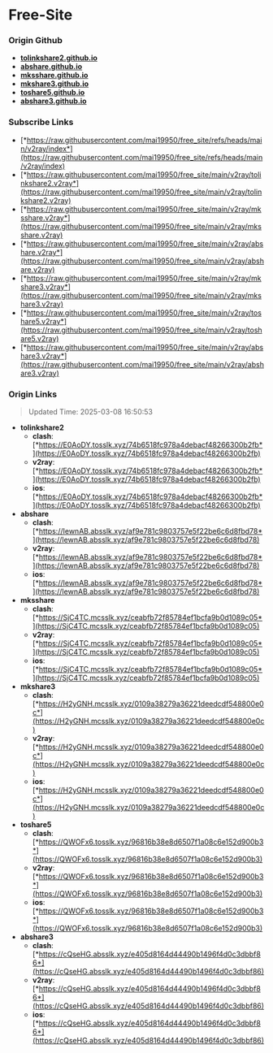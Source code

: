 # Free-Site

### Origin Github

- [**tolinkshare2.github.io**](https://github.com/tolinkshare2/tolinkshare2.github.io)
- [**abshare.github.io**](https://github.com/abshare/abshare.github.io)
- [**mksshare.github.io**](https://github.com/mksshare/mksshare.github.io)
- [**mkshare3.github.io**](https://github.com/mkshare3/mkshare3.github.io)
- [**toshare5.github.io**](https://github.com/toshare5/toshare5.github.io)
- [**abshare3.github.io**](https://github.com/abshare3/abshare3.github.io)

### Subscribe Links

- [*https://raw.githubusercontent.com/mai19950/free_site/refs/heads/main/v2ray/index*](https://raw.githubusercontent.com/mai19950/free_site/refs/heads/main/v2ray/index)
- [*https://raw.githubusercontent.com/mai19950/free_site/main/v2ray/tolinkshare2.v2ray*](https://raw.githubusercontent.com/mai19950/free_site/main/v2ray/tolinkshare2.v2ray)
- [*https://raw.githubusercontent.com/mai19950/free_site/main/v2ray/mksshare.v2ray*](https://raw.githubusercontent.com/mai19950/free_site/main/v2ray/mksshare.v2ray)
- [*https://raw.githubusercontent.com/mai19950/free_site/main/v2ray/abshare.v2ray*](https://raw.githubusercontent.com/mai19950/free_site/main/v2ray/abshare.v2ray)
- [*https://raw.githubusercontent.com/mai19950/free_site/main/v2ray/mkshare3.v2ray*](https://raw.githubusercontent.com/mai19950/free_site/main/v2ray/mkshare3.v2ray)
- [*https://raw.githubusercontent.com/mai19950/free_site/main/v2ray/toshare5.v2ray*](https://raw.githubusercontent.com/mai19950/free_site/main/v2ray/toshare5.v2ray)
- [*https://raw.githubusercontent.com/mai19950/free_site/main/v2ray/abshare3.v2ray*](https://raw.githubusercontent.com/mai19950/free_site/main/v2ray/abshare3.v2ray)

### Origin Links

> Updated Time: 2025-03-08 16:50:53

- **tolinkshare2**
  - **clash**: [*https://E0AoDY.tosslk.xyz/74b6518fc978a4debacf48266300b2fb*](https://E0AoDY.tosslk.xyz/74b6518fc978a4debacf48266300b2fb)
  - **v2ray**: [*https://E0AoDY.tosslk.xyz/74b6518fc978a4debacf48266300b2fb*](https://E0AoDY.tosslk.xyz/74b6518fc978a4debacf48266300b2fb)
  - **ios**: [*https://E0AoDY.tosslk.xyz/74b6518fc978a4debacf48266300b2fb*](https://E0AoDY.tosslk.xyz/74b6518fc978a4debacf48266300b2fb)
- **abshare**
  - **clash**: [*https://IewnAB.absslk.xyz/af9e781c9803757e5f22be6c6d8fbd78*](https://IewnAB.absslk.xyz/af9e781c9803757e5f22be6c6d8fbd78)
  - **v2ray**: [*https://IewnAB.absslk.xyz/af9e781c9803757e5f22be6c6d8fbd78*](https://IewnAB.absslk.xyz/af9e781c9803757e5f22be6c6d8fbd78)
  - **ios**: [*https://IewnAB.absslk.xyz/af9e781c9803757e5f22be6c6d8fbd78*](https://IewnAB.absslk.xyz/af9e781c9803757e5f22be6c6d8fbd78)
- **mksshare**
  - **clash**: [*https://SjC4TC.mcsslk.xyz/ceabfb72f85784ef1bcfa9b0d1089c05*](https://SjC4TC.mcsslk.xyz/ceabfb72f85784ef1bcfa9b0d1089c05)
  - **v2ray**: [*https://SjC4TC.mcsslk.xyz/ceabfb72f85784ef1bcfa9b0d1089c05*](https://SjC4TC.mcsslk.xyz/ceabfb72f85784ef1bcfa9b0d1089c05)
  - **ios**: [*https://SjC4TC.mcsslk.xyz/ceabfb72f85784ef1bcfa9b0d1089c05*](https://SjC4TC.mcsslk.xyz/ceabfb72f85784ef1bcfa9b0d1089c05)
- **mkshare3**
  - **clash**: [*https://H2yGNH.mcsslk.xyz/0109a38279a36221deedcdf548800e0c*](https://H2yGNH.mcsslk.xyz/0109a38279a36221deedcdf548800e0c)
  - **v2ray**: [*https://H2yGNH.mcsslk.xyz/0109a38279a36221deedcdf548800e0c*](https://H2yGNH.mcsslk.xyz/0109a38279a36221deedcdf548800e0c)
  - **ios**: [*https://H2yGNH.mcsslk.xyz/0109a38279a36221deedcdf548800e0c*](https://H2yGNH.mcsslk.xyz/0109a38279a36221deedcdf548800e0c)
- **toshare5**
  - **clash**: [*https://QWOFx6.tosslk.xyz/96816b38e8d6507f1a08c6e152d900b3*](https://QWOFx6.tosslk.xyz/96816b38e8d6507f1a08c6e152d900b3)
  - **v2ray**: [*https://QWOFx6.tosslk.xyz/96816b38e8d6507f1a08c6e152d900b3*](https://QWOFx6.tosslk.xyz/96816b38e8d6507f1a08c6e152d900b3)
  - **ios**: [*https://QWOFx6.tosslk.xyz/96816b38e8d6507f1a08c6e152d900b3*](https://QWOFx6.tosslk.xyz/96816b38e8d6507f1a08c6e152d900b3)
- **abshare3**
  - **clash**: [*https://cQseHG.absslk.xyz/e405d8164d44490b1496f4d0c3dbbf86*](https://cQseHG.absslk.xyz/e405d8164d44490b1496f4d0c3dbbf86)
  - **v2ray**: [*https://cQseHG.absslk.xyz/e405d8164d44490b1496f4d0c3dbbf86*](https://cQseHG.absslk.xyz/e405d8164d44490b1496f4d0c3dbbf86)
  - **ios**: [*https://cQseHG.absslk.xyz/e405d8164d44490b1496f4d0c3dbbf86*](https://cQseHG.absslk.xyz/e405d8164d44490b1496f4d0c3dbbf86)
